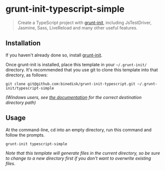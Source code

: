 # grunt-init-typescript-simple

> Create a TypeScript project with [grunt-init][], including JsTestDriver, Jasmine, Sass, LiveReload and many other useful features.

[grunt-init]: http://gruntjs.com/project-scaffolding

## Installation
If you haven't already done so, install [grunt-init][].

Once grunt-init is installed, place this template in your `~/.grunt-init/` directory. It's recommended that you use git to clone this template into that directory, as follows:

```
git clone git@github.com:binedisk/grunt-init-typescript.git ~/.grunt-init/typescript-simple
```

_(Windows users, see [the documentation][grunt-init] for the correct destination directory path)_

## Usage

At the command-line, cd into an empty directory, run this command and follow the prompts.

```
grunt-init typescript-simple
```

_Note that this template will generate files in the current directory, so be sure to change to a new directory first if you don't want to overwrite existing files._
